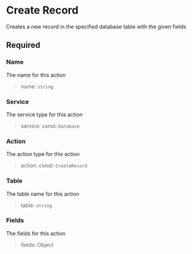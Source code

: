 # Create Record

Creates a new record in the specified database table with the given fields

## Required

### Name

The name for this action
>name: `string`

### Service

The service type for this action
>service: const: `Database`

### Action

The action type for this action
>action: const: `CreateRecord`

### Table

The table name for this action
>table: `string`

### Fields

The fields for this action
>fields: Object

